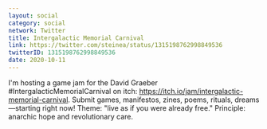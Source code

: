 ```yaml
---
layout: social
category: social
network: Twitter
title: Intergalactic Memorial Carnival
link: https://twitter.com/steinea/status/1315198762998849536
twitterID: 1315198762998849536
date: 2020-10-11
---
```


I'm hosting a game jam for the David Graeber #IntergalacticMemorialCarnival on itch: <https://itch.io/jam/intergalactic-memorial-carnival>. Submit games, manifestos, zines, poems, rituals, dreams—starting right now! Theme: "live as if you were already free." Principle: anarchic hope and revolutionary care.
